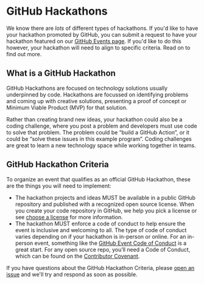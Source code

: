 # GitHub Hackathons

We know there are _lots_ of different types of hackathons. If you'd like to have your hackathon promoted by GitHub, you can submit a request to have your hackathon featured on our [GitHub Events page](https://github.com/events). If you'd like to do this however, your hackathon will need to align to specific criteria. Read on to find out more.

## What is a GitHub Hackathon

GitHub Hackathons are focused on technology solutions usually underpinned by code. Hackathons are focussed on identifying problems and coming up with creative solutions, presenting a proof of concept or Minimum Viable Product (MVP) for that solution.

Rather than creating brand new ideas, your hackathon could also be a coding challenge, where you post a problem and developers must use code to solve that problem. The problem could be “build a GitHub Action”, or it could be “solve these issues in this example program”.  Coding challenges are great to learn a new technology space while working together in teams. 

## GitHub Hackathon Criteria

To organize an event that qualifies as an official GitHub Hackathon, these are the things you will need to implement:
- The hackathon projects and ideas MUST be available in a public GitHub repository and published with a recognized open source license. When you create your code repository in GitHub, we help you pick a license or see [choose a license](https://choosealicense.com/) for more information.
- The hackathon MUST enforce a code of conduct to help ensure the event is inclusive and welcoming to all. The type of code of conduct varies depending on if your hackathon is in-person or online. For an in-person event, something like the [GitHub Event Code of Conduct](https://help.github.com/en/github/site-policy/github-event-code-of-conduct) is a great start. For any open source repo, you’ll need a Code of Conduct, which can be found on the [Contributor Covenant](https://help.github.com/en/github/site-policy/github-event-code-of-conduct).

If you have questions about the GitHub Hackathon Criteria, please [open an issue]() and we'll try and respond as soon as possible.

